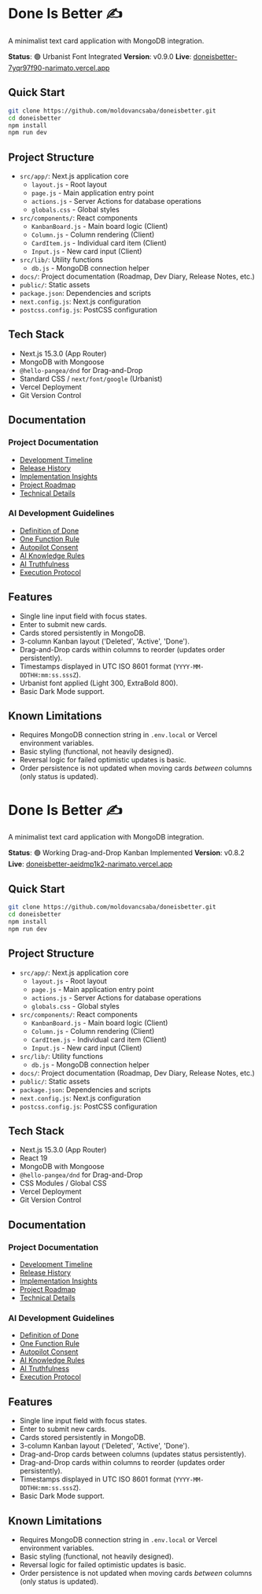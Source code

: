# Done Is Better ✍️

A minimalist text card application with MongoDB integration.

**Status**: 🟢 Urbanist Font Integrated
**Version**: v0.9.0
**Live**: [doneisbetter-7yqr97f90-narimato.vercel.app](https://doneisbetter-7yqr97f90-narimato.vercel.app)
## Quick Start

```bash
git clone https://github.com/moldovancsaba/doneisbetter.git
cd doneisbetter
npm install
npm run dev
```

## Project Structure

- `src/app/`: Next.js application core
  - `layout.js` - Root layout
  - `page.js` - Main application entry point
  - `actions.js` - Server Actions for database operations
  - `globals.css` - Global styles
- `src/components/`: React components
    - `KanbanBoard.js` - Main board logic (Client)
    - `Column.js` - Column rendering (Client)
    - `CardItem.js` - Individual card item (Client)
    - `Input.js` - New card input (Client)
- `src/lib/`: Utility functions
    - `db.js` - MongoDB connection helper
- `docs/`: Project documentation (Roadmap, Dev Diary, Release Notes, etc.)
- `public/`: Static assets
- `package.json`: Dependencies and scripts
- `next.config.js`: Next.js configuration
- `postcss.config.js`: PostCSS configuration

## Tech Stack

- Next.js 15.3.0 (App Router)
- MongoDB with Mongoose
- `@hello-pangea/dnd` for Drag-and-Drop
- Standard CSS / `next/font/google` (Urbanist)
- Vercel Deployment
- Git Version Control

## Documentation

### Project Documentation
- [Development Timeline](docs/05_50FirstDates.MD)
- [Release History](docs/04_releasenotes.MD)
- [Implementation Insights](docs/03_lessonslearned.MD)
- [Project Roadmap](docs/01_roadmap.MD)
- [Technical Details](docs/06_technology.MD)

### AI Development Guidelines
- [Definition of Done](docs/07_Definition_of_Done_AI_Warp.MD)
- [One Function Rule](docs/08_One_Function_At_A_Time_Rule.MD)
- [Autopilot Consent](docs/09_Autopilot_Consent_Project_Access.MD)
- [AI Knowledge Rules](docs/10_AI_Knowledge_Rules.MD)
- [AI Truthfulness](docs/11_AI_Truthfulness_and_Verification.MD)
- [Execution Protocol](docs/12_AI_Execution_Protocol.MD)

## Features

- Single line input field with focus states.
- Enter to submit new cards.
- Cards stored persistently in MongoDB.
- 3-column Kanban layout ('Deleted', 'Active', 'Done').
- Drag-and-Drop cards within columns to reorder (updates order persistently).
- Timestamps displayed in UTC ISO 8601 format (`YYYY-MM-DDTHH:mm:ss.sssZ`).
- Urbanist font applied (Light 300, ExtraBold 800).
- Basic Dark Mode support.

## Known Limitations

- Requires MongoDB connection string in `.env.local` or Vercel environment variables.
- Basic styling (functional, not heavily designed).
- Reversal logic for failed optimistic updates is basic.
- Order persistence is not updated when moving cards *between* columns (only status is updated).

# Done Is Better ✍️

A minimalist text card application with MongoDB integration.

**Status**: 🟢 Working Drag-and-Drop Kanban Implemented
**Version**: v0.8.2
**Live**: [doneisbetter-aeidmp1k2-narimato.vercel.app](https://doneisbetter-aeidmp1k2-narimato.vercel.app)

## Quick Start

```bash
git clone https://github.com/moldovancsaba/doneisbetter.git
cd doneisbetter
npm install
npm run dev
```

## Project Structure

- `src/app/`: Next.js application core
  - `layout.js` - Root layout
  - `page.js` - Main application entry point
  - `actions.js` - Server Actions for database operations
  - `globals.css` - Global styles
- `src/components/`: React components
    - `KanbanBoard.js` - Main board logic (Client)
    - `Column.js` - Column rendering (Client)
    - `CardItem.js` - Individual card item (Client)
    - `Input.js` - New card input (Client)
- `src/lib/`: Utility functions
    - `db.js` - MongoDB connection helper
- `docs/`: Project documentation (Roadmap, Dev Diary, Release Notes, etc.)
- `public/`: Static assets
- `package.json`: Dependencies and scripts
- `next.config.js`: Next.js configuration
- `postcss.config.js`: PostCSS configuration

## Tech Stack

- Next.js 15.3.0 (App Router)
- React 19
- MongoDB with Mongoose
- `@hello-pangea/dnd` for Drag-and-Drop
- CSS Modules / Global CSS
- Vercel Deployment
- Git Version Control

## Documentation

### Project Documentation
- [Development Timeline](docs/05_50FirstDates.MD)
- [Release History](docs/04_releasenotes.MD)
- [Implementation Insights](docs/03_lessonslearned.MD)
- [Project Roadmap](docs/01_roadmap.MD)
- [Technical Details](docs/06_technology.MD)

### AI Development Guidelines
- [Definition of Done](docs/07_Definition_of_Done_AI_Warp.MD)
- [One Function Rule](docs/08_One_Function_At_A_Time_Rule.MD)
- [Autopilot Consent](docs/09_Autopilot_Consent_Project_Access.MD)
- [AI Knowledge Rules](docs/10_AI_Knowledge_Rules.MD)
- [AI Truthfulness](docs/11_AI_Truthfulness_and_Verification.MD)
- [Execution Protocol](docs/12_AI_Execution_Protocol.MD)

## Features

- Single line input field with focus states.
- Enter to submit new cards.
- Cards stored persistently in MongoDB.
- 3-column Kanban layout ('Deleted', 'Active', 'Done').
- Drag-and-Drop cards between columns (updates status persistently).
- Drag-and-Drop cards within columns to reorder (updates order persistently).
- Timestamps displayed in UTC ISO 8601 format (`YYYY-MM-DDTHH:mm:ss.sssZ`).
- Basic Dark Mode support.

## Known Limitations

- Requires MongoDB connection string in `.env.local` or Vercel environment variables.
- Basic styling (functional, not heavily designed).
- Reversal logic for failed optimistic updates is basic.
- Order persistence is not updated when moving cards *between* columns (only status is updated).
